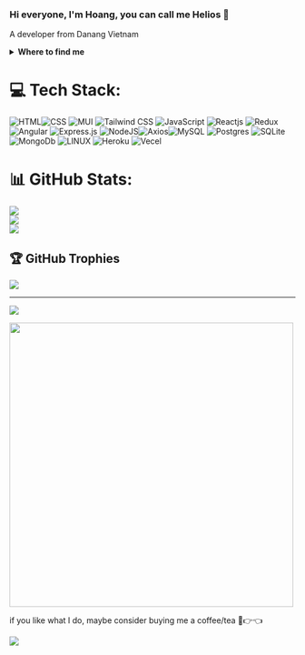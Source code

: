 ### Hi everyone, I'm Hoang, you can call me Helios 👋
A developer from Danang Vietnam
<details>
  <summary><b>Where to find me</b></summary>
  
[![Github](https://img.shields.io/badge/-Github-181717?style=for-the-badge&logo=Github&logoColor=white)](https://github.com/ces-hoangdao)
[![LinkedIn](https://img.shields.io/badge/-LinkedIn-0077B5?style=for-the-badge&logo=LinkedIn&logoColor=white)]([https://www.linkedin.com/in/charles-van-goethem/](https://www.linkedin.com/in/dvhoang2106/))
</details>

# 💻 Tech Stack:
![HTML](https://img.shields.io/badge/HTML5-E34F26?style=for-the-badge&logo=html5&logoColor=white)![CSS](https://img.shields.io/badge/CSS3-1572B6?style=for-the-badge&logo=css3&logoColor=white) ![MUI](https://img.shields.io/badge/Material%20UI-007FFF?style=for-the-badge&logo=mui&logoColor=white) ![Tailwind CSS](https://img.shields.io/badge/Tailwind_CSS-38B2AC?style=for-the-badge&logo=tailwind-css&logoColor=white) ![JavaScript](https://img.shields.io/badge/javascript-%23323330.svg?style=for-the-badge&logo=javascript&logoColor=%23F7DF1E) ![Reactjs](https://img.shields.io/badge/React-20232A?style=for-the-badge&logo=react&logoColor=61DAFB) ![Redux](https://img.shields.io/badge/Redux-593D88?style=for-the-badge&logo=redux&logoColor=white) ![Angular](	https://img.shields.io/badge/Angular-DD0031?style=for-the-badge&logo=angular&logoColor=white) ![Express.js](https://img.shields.io/badge/express.js-%23404d59.svg?style=for-the-badge&logo=express&logoColor=%2361DAFB)  ![NodeJS](https://img.shields.io/badge/node.js-6DA55F?style=for-the-badge&logo=node.js&logoColor=white)![Axios](https://img.shields.io/badge/axios-671ddf?&style=for-the-badge&logo=axios&logoColor=white)![MySQL](https://img.shields.io/badge/mysql-%2300f.svg?style=for-the-badge&logo=mysql&logoColor=white) ![Postgres](https://img.shields.io/badge/postgres-%23316192.svg?style=for-the-badge&logo=postgresql&logoColor=white) ![SQLite](https://img.shields.io/badge/sqlite-%2307405e.svg?style=for-the-badge&logo=sqlite&logoColor=white) ![MongoDb](https://img.shields.io/badge/MongoDB-4EA94B?style=for-the-badge&logo=mongodb&logoColor=white) ![LINUX](https://img.shields.io/badge/Linux-FCC624?style=for-the-badge&logo=linux&logoColor=black) ![Heroku](https://img.shields.io/badge/Heroku-430098?style=for-the-badge&logo=heroku&logoColor=white) ![Vecel](https://img.shields.io/badge/Vercel-000000?style=for-the-badge&logo=vercel&logoColor=white)
# 📊 GitHub Stats:
![](https://github-readme-stats.vercel.app/api?username=ces-hoangdao&theme=dark&hide_border=false&include_all_commits=false&count_private=false)<br/>
![](https://github-readme-streak-stats.herokuapp.com/?user=ces-hoangdao&theme=dark&hide_border=false)<br/>
![](https://github-readme-stats.vercel.app/api/top-langs/?username=ces-hoangdao&theme=dark&hide_border=false&include_all_commits=false&count_private=false&layout=compact)

## 🏆 GitHub Trophies
![](https://github-profile-trophy.vercel.app/?username=ces-hoangdao&theme=radical&no-frame=false&no-bg=true&margin-w=4)

---
[![](https://visitcount.itsvg.in/api?id=ces-hoangdao&icon=0&color=0)](https://visitcount.itsvg.in)

<!-- Proudly created with GPRM ( https://gprm.itsvg.in ) -->

<a href="https://github.com/ces-hoangdao" target="blank"><img align="center" src="https://images.unsplash.com/photo-1676724415615-d5fdb7a98d72?auto=format&fit=crop&q=80&w=2070&ixlib=rb-4.0.3&ixid=M3wxMjA3fDB8MHxwaG90by1wYWdlfHx8fGVufDB8fHx8fA%3D%3D" height="500" /></a>

if you like what I do, maybe consider buying me a coffee/tea 🥺👉👈

<a href="https://www.buymeacoffee.com/tools4dev"><img src="https://img.buymeacoffee.com/button-api/?text=Buy me a coffee&emoji=&slug=tools4dev&button_colour=5F7FFF&font_colour=ffffff&font_family=Cookie&outline_colour=000000&coffee_colour=FFDD00" /></a>

